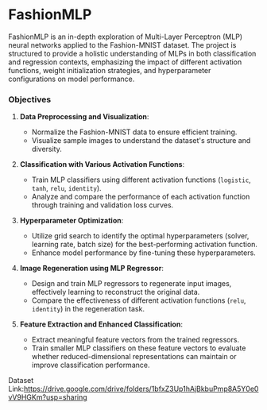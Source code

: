 # FashionMLP


FashionMLP is an in-depth exploration of Multi-Layer Perceptron (MLP) neural networks applied to the Fashion-MNIST dataset. The project is structured to provide a holistic understanding of MLPs in both classification and regression contexts, emphasizing the impact of different activation functions, weight initialization strategies, and hyperparameter configurations on model performance.

### Objectives

1. **Data Preprocessing and Visualization**: 
   - Normalize the Fashion-MNIST data to ensure efficient training.
   - Visualize sample images to understand the dataset's structure and diversity.

2. **Classification with Various Activation Functions**: 
   - Train MLP classifiers using different activation functions (`logistic`, `tanh`, `relu`, `identity`).
   - Analyze and compare the performance of each activation function through training and validation loss curves.

3. **Hyperparameter Optimization**: 
   - Utilize grid search to identify the optimal hyperparameters (solver, learning rate, batch size) for the best-performing activation function.
   - Enhance model performance by fine-tuning these hyperparameters.

4. **Image Regeneration using MLP Regressor**: 
   - Design and train MLP regressors to regenerate input images, effectively learning to reconstruct the original data.
   - Compare the effectiveness of different activation functions (`relu`, `identity`) in the regeneration task.

5. **Feature Extraction and Enhanced Classification**: 
   - Extract meaningful feature vectors from the trained regressors.
   - Train smaller MLP classifiers on these feature vectors to evaluate whether reduced-dimensional representations can maintain or improve classification performance.

Dataset Link:https://drive.google.com/drive/folders/1bfxZ3Up1hAjBkbuPmp8A5Y0e0vV9HGKm?usp=sharing

